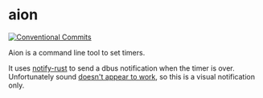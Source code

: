 # aion

[![Conventional Commits](https://img.shields.io/badge/Conventional%20Commits-1.0.0-yellow.svg)](https://conventionalcommits.org)

Aion is a command line tool to set timers.

It uses [notify-rust](https://github.com/hoodie/notify-rust) to send a dbus notification when
the timer is over.
Unfortunately sound [doesn't appear to work](https://github.com/hoodie/notify-rust/issues/58),
so this is a visual notification only.
